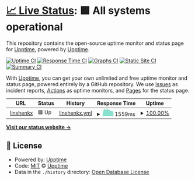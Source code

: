 # [📈 Live Status](https://linshenkx.cn): <!--live status--> **🟩 All systems operational**

This repository contains the open-source uptime monitor and status page for [Upptime](https://upptime.js.org), powered by [Upptime](https://github.com/upptime/upptime).

[![Uptime CI](https://github.com/linshenkx/upptime/workflows/Uptime%20CI/badge.svg)](https://github.com/linshenkx/upptime/actions?query=workflow%3A%22Uptime+CI%22)
[![Response Time CI](https://github.com/linshenkx/upptime/workflows/Response%20Time%20CI/badge.svg)](https://github.com/linshenkx/upptime/actions?query=workflow%3A%22Response+Time+CI%22)
[![Graphs CI](https://github.com/linshenkx/upptime/workflows/Graphs%20CI/badge.svg)](https://github.com/linshenkx/upptime/actions?query=workflow%3A%22Graphs+CI%22)
[![Static Site CI](https://github.com/linshenkx/upptime/workflows/Static%20Site%20CI/badge.svg)](https://github.com/linshenkx/upptime/actions?query=workflow%3A%22Static+Site+CI%22)
[![Summary CI](https://github.com/linshenkx/upptime/workflows/Summary%20CI/badge.svg)](https://github.com/linshenkx/upptime/actions?query=workflow%3A%22Summary+CI%22)

With [Upptime](https://upptime.js.org), you can get your own unlimited and free uptime monitor and status page, powered entirely by a GitHub repository. We use [Issues](https://github.com/upptime/upptime/issues) as incident reports, [Actions](https://github.com/linshenkx/upptime/actions) as uptime monitors, and [Pages](https://linshenkx.cn) for the status page.

<!--start: status pages-->
<!-- This summary is generated by Upptime (https://github.com/upptime/upptime) -->
<!-- Do not edit this manually, your changes will be overwritten -->
<!-- prettier-ignore -->
| URL | Status | History | Response Time | Uptime |
| --- | ------ | ------- | ------------- | ------ |
| <img alt="" src="https://icons.duckduckgo.com/ip3/linshenkx.cn.ico" height="13"> [linshenkx](https://linshenkx.cn) | 🟩 Up | [linshenkx.yml](https://github.com/linshenkx/upptime/commits/HEAD/history/linshenkx.yml) | <details><summary><img alt="Response time graph" src="./graphs/linshenkx/response-time-week.png" height="20"> 1559ms</summary><br><a href="https://linshenkx.github.io/upptime/history/linshenkx"><img alt="Response time 2046" src="https://img.shields.io/endpoint?url=https%3A%2F%2Fraw.githubusercontent.com%2Flinshenkx%2Fupptime%2FHEAD%2Fapi%2Flinshenkx%2Fresponse-time.json"></a><br><a href="https://linshenkx.github.io/upptime/history/linshenkx"><img alt="24-hour response time 1586" src="https://img.shields.io/endpoint?url=https%3A%2F%2Fraw.githubusercontent.com%2Flinshenkx%2Fupptime%2FHEAD%2Fapi%2Flinshenkx%2Fresponse-time-day.json"></a><br><a href="https://linshenkx.github.io/upptime/history/linshenkx"><img alt="7-day response time 1559" src="https://img.shields.io/endpoint?url=https%3A%2F%2Fraw.githubusercontent.com%2Flinshenkx%2Fupptime%2FHEAD%2Fapi%2Flinshenkx%2Fresponse-time-week.json"></a><br><a href="https://linshenkx.github.io/upptime/history/linshenkx"><img alt="30-day response time 1803" src="https://img.shields.io/endpoint?url=https%3A%2F%2Fraw.githubusercontent.com%2Flinshenkx%2Fupptime%2FHEAD%2Fapi%2Flinshenkx%2Fresponse-time-month.json"></a><br><a href="https://linshenkx.github.io/upptime/history/linshenkx"><img alt="1-year response time 2046" src="https://img.shields.io/endpoint?url=https%3A%2F%2Fraw.githubusercontent.com%2Flinshenkx%2Fupptime%2FHEAD%2Fapi%2Flinshenkx%2Fresponse-time-year.json"></a></details> | <details><summary><a href="https://linshenkx.github.io/upptime/history/linshenkx">100.00%</a></summary><a href="https://linshenkx.github.io/upptime/history/linshenkx"><img alt="All-time uptime 99.95%" src="https://img.shields.io/endpoint?url=https%3A%2F%2Fraw.githubusercontent.com%2Flinshenkx%2Fupptime%2FHEAD%2Fapi%2Flinshenkx%2Fuptime.json"></a><br><a href="https://linshenkx.github.io/upptime/history/linshenkx"><img alt="24-hour uptime 100.00%" src="https://img.shields.io/endpoint?url=https%3A%2F%2Fraw.githubusercontent.com%2Flinshenkx%2Fupptime%2FHEAD%2Fapi%2Flinshenkx%2Fuptime-day.json"></a><br><a href="https://linshenkx.github.io/upptime/history/linshenkx"><img alt="7-day uptime 100.00%" src="https://img.shields.io/endpoint?url=https%3A%2F%2Fraw.githubusercontent.com%2Flinshenkx%2Fupptime%2FHEAD%2Fapi%2Flinshenkx%2Fuptime-week.json"></a><br><a href="https://linshenkx.github.io/upptime/history/linshenkx"><img alt="30-day uptime 99.96%" src="https://img.shields.io/endpoint?url=https%3A%2F%2Fraw.githubusercontent.com%2Flinshenkx%2Fupptime%2FHEAD%2Fapi%2Flinshenkx%2Fuptime-month.json"></a><br><a href="https://linshenkx.github.io/upptime/history/linshenkx"><img alt="1-year uptime 99.95%" src="https://img.shields.io/endpoint?url=https%3A%2F%2Fraw.githubusercontent.com%2Flinshenkx%2Fupptime%2FHEAD%2Fapi%2Flinshenkx%2Fuptime-year.json"></a></details>

<!--end: status pages-->

[**Visit our status website →**](https://linshenkx.cn)

## 📄 License

- Powered by: [Upptime](https://github.com/upptime/upptime)
- Code: [MIT](./LICENSE) © [Upptime](https://upptime.js.org)
- Data in the `./history` directory: [Open Database License](https://opendatacommons.org/licenses/odbl/1-0/)
